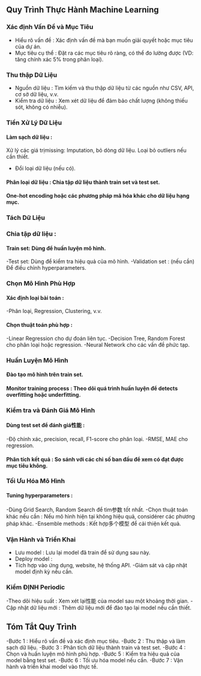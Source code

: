 ## Quy Trình Thực Hành Machine Learning
### Xác định Vấn Đề và Mục Tiêu
- Hiểu rõ vấn đề : Xác định vấn đề mà bạn muốn giải quyết hoặc mục tiêu của dự án.
- Mục tiêu cụ thể : Đặt ra các mục tiêu rõ ràng, có thể đo lường được (VD: tăng chính xác 5% trong phân loại).
### Thu thập Dữ Liệu
- Nguồn dữ liệu : Tìm kiếm và thu thập dữ liệu từ các nguồn như CSV, API, cơ sở dữ liệu, v.v.
- Kiểm tra dữ liệu : Xem xét dữ liệu để đảm bảo chất lượng (không thiếu sót, không có nhiễu).
### Tiền Xử Lý Dữ Liệu
#### Làm sạch dữ liệu :
 Xử lý các giá trịmissing: Imputation, bỏ dòng dữ liệu.
  Loại bỏ outliers nếu cần thiết.
- Đổi loại dữ liệu (nếu có).
#### Phân loại dữ liệu : Chia tập dữ liệu thành train set và test set.
#### One-hot encoding hoặc các phương pháp mã hóa khác cho dữ liệu hạng mục.
### Tách Dữ Liệu
### Chia tập dữ liệu :
#### Train set: Dùng để huấn luyện mô hình.
-Test set: Dùng để kiểm tra hiệu quả của mô hình.
-Validation set : (nếu cần) Để điều chỉnh hyperparameters.
### Chọn Mô Hình Phù Hợp
#### Xác định loại bài toán :
-Phân loại, Regression, Clustering, v.v.
#### Chọn thuật toán phù hợp :
-Linear Regression cho dự đoán liên tục.
-Decision Tree, Random Forest cho phân loại hoặc regression.
-Neural Network cho các vấn đề phức tạp.
### Huấn Luyện Mô Hình
#### Đào tạo mô hình trên train set.
#### Monitor training process : Theo dõi quá trình huấn luyện để detects overfitting hoặc underfitting.
### Kiểm tra và Đánh Giá Mô Hình
#### Dùng test set để đánh giá性能 :
-Độ chính xác, precision, recall, F1-score cho phân loại.
-RMSE, MAE cho regression.
#### Phân tích kết quả : So sánh với các chỉ số ban đầu để xem có đạt được mục tiêu không.
### Tối Ưu Hóa Mô Hình
#### Tuning hyperparameters :
-Dùng Grid Search, Random Search để tìm参数 tốt nhất.
-Chọn thuật toán khác nếu cần : Nếu mô hình hiện tại không hiệu quả, considérer các phương pháp khác.
-Ensemble methods : Kết hợp多个模型 để cải thiện kết quả.
### Vận Hành và Triển Khai
- Lưu model : Lưu lại model đã train để sử dụng sau này.
- Deploy model :
- Tích hợp vào ứng dụng, website, hệ thống API.
-Giám sát và cập nhật model định kỳ nếu cần.
### Kiểm ĐỊNH Periodic
-Theo dõi hiệu suất : Xem xét lại性能 của model sau một khoảng thời gian.
-Cập nhật dữ liệu mới : Thêm dữ liệu mới để đào tạo lại model nếu cần thiết.
## Tóm Tắt Quy Trình
-Bước 1 : Hiểu rõ vấn đề và xác định mục tiêu.
-Bước 2 : Thu thập và làm sạch dữ liệu.
-Bước 3 : Phân tích dữ liệu thành train và test set.
-Bước 4 : Chọn và huấn luyện mô hình phù hợp.
-Bước 5 : Kiểm tra hiệu quả của model bằng test set.
-Bước 6 : Tối ưu hóa model nếu cần.
-Bước 7 : Vận hành và triển khai model vào thực tế.
